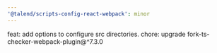 ```yaml
---
'@talend/scripts-config-react-webpack': minor
---
```


feat: add options to configure src directories.
chore: upgrade fork-ts-checker-webpack-plugin@^7.3.0
